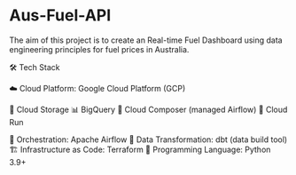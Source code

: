 
# Aus-Fuel-API
The aim of this project is to create an Real-time Fuel Dashboard using data engineering principles for fuel prices in Australia. 


🛠️ Tech Stack

☁️ Cloud Platform: Google Cloud Platform (GCP)

💾 Cloud Storage
📊 BigQuery
🎼 Cloud Composer (managed Airflow)
🏃 Cloud Run


🔄 Orchestration: Apache Airflow
🔧 Data Transformation: dbt (data build tool)
🏗️ Infrastructure as Code: Terraform
🐍 Programming Language: Python 3.9+